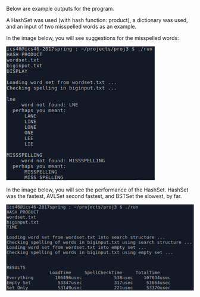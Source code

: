 Below are example outputs for the program.

A HashSet was used (with hash function: product), a dictionary was used, and an input of two misspelled words as an example.

In the image below, you will see suggestions for the misspelled words:

![alt text](https://raw.githubusercontent.com/drecaste/projects/main/spell_checker/output-display.png)

In the image below, you will see the performance of the HashSet. HashSet was the fastest, AVLSet second fastest, and BSTSet the slowest, by far. 

![alt text](https://raw.githubusercontent.com/drecaste/projects/main/spell_checker/output-time.png)



